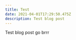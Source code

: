 ```yaml
---
title: Test
date: 2021-04-01T17:29:50.475Z
description: Test blog post
---
```

Test blog post go brrr